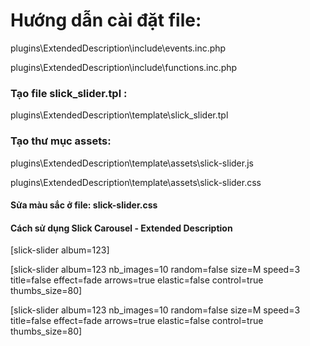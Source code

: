 
<h1>Hướng dẫn cài đặt file:</h1>
<p>plugins\ExtendedDescription\include\events.inc.php</p>
<p>plugins\ExtendedDescription\include\functions.inc.php</p>
<h3>Tạo file slick_slider.tpl :</h3>
<p>plugins\ExtendedDescription\template\slick_slider.tpl</p>
<h3>Tạo thư mục assets:</h3>
<p>plugins\ExtendedDescription\template\assets\slick-slider.js</p>
<p>plugins\ExtendedDescription\template\assets\slick-slider.css</p>
<h4>Sửa màu sắc ở file: slick-slider.css</h4>

<h4>Cách sử dụng Slick Carousel  - Extended Description </h4>
<p>[slick-slider album=123]</p>
<p>[slick-slider album=123 nb_images=10 random=false size=M speed=3 title=false effect=fade arrows=true elastic=false control=true thumbs_size=80]</p>
<p>[slick-slider album=123 nb_images=10 random=false size=M speed=3 title=false effect=fade arrows=true elastic=false control=true thumbs_size=80]</p>
